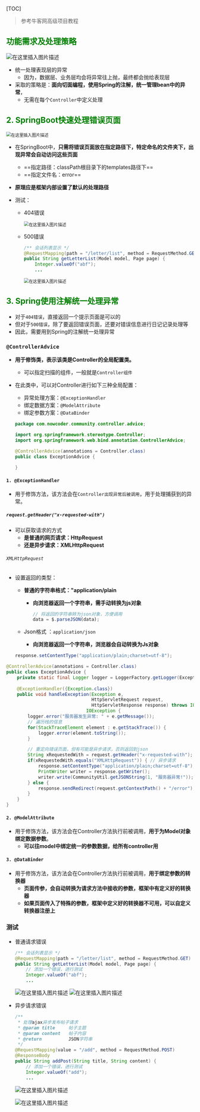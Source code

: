 [TOC]



> 参考牛客网高级项目教程

## <font color=green>功能需求及处理策略</font>

![在这里插入图片描述](https://img-blog.csdnimg.cn/463b36a4ef2a44f2b07f4964e61a9b94.png)

- 统一处理表现层的异常
  - 因为，数据层、业务层均会将异常往上抛，最终都会抛给表现层
- 采取的策略是：**面向切面编程，使用Spring的注解，统一管理bean中的异常**，
  - 无需在每个`Controller`中定义处理

## <font color=green>2. SpringBoot快速处理错误页面</font>

<img src="https://img-blog.csdnimg.cn/8e3e8390a4f84f0fa28828ac84d12069.png" alt="在这里插入图片描述" style="zoom:80%;" />

- 在SpringBoot中，**只需将错误页面放在指定路径下，特定命名的文件夹下，出现异常会自动访问这些页面**
  - ==指定路径：classPath根目录下的templates路径下==
  - ==指定文件名：error==

- **原理应是框架内部设置了默认的处理路径**

- 测试：

  - 404错误

    <img src="https://img-blog.csdnimg.cn/897ad8af2c5c4df38aa29df680f2882f.png" alt="在这里插入图片描述" style="zoom:80%;" />

  - 500错误

    ```java
    /** 会话列表显示 */
    @RequestMapping(path = "/letter/list", method = RequestMethod.GET)
    public String getLetterList(Model model, Page page) {
        Integer.valueOf("abf");
        ...
    ```

    <img src="https://img-blog.csdnimg.cn/50a9b90b5f234f8aa2e4144973fac021.png" alt="在这里插入图片描述" style="zoom:80%;" />

## <font color=green>3. Spring使用注解统一处理异常</font>

- 对于`404错误`，直接返回一个提示页面是可以的
- 但对于`500错误`，除了要返回错误页面，还要对错误信息进行日记记录处理等
- 因此，需要用到Spring的注解统一处理异常

### `@ControllerAdvice`

- **用于修饰类，表示该类是Controller的全局配置类。**

  - 可以指定扫描的组件，一般就是`Controller组件`

- 在此类中，可以对Controller进行如下三种全局配置：

  - 异常处理方案：`@ExceptionHandler`
  - 绑定数据方案：`@ModelAttribute`
  - 绑定参数方案：`@DataBinder`

  ```java
  package com.nowcoder.community.controller.advice;
  
  import org.springframework.stereotype.Controller;
  import org.springframework.web.bind.annotation.ControllerAdvice;
  
  @ControllerAdvice(annotations = Controller.class)
  public class ExceptionAdvice {
      
  }
  ```

#### `1. @ExceptionHandler`

- 用于修饰方法，该方法会在`Controller出现异常后被调用`，用于处理捕获到的异常。

##### `request.getHeader("x-requested-with")`

- 可以获取请求的方式
  - **是普通的网页请求：HttpRequest**
  - **还是异步请求：XMLHttpRequest**

###### `XMLHttpRequest`

- 设置返回的类型：

  - **普通的字符串格式："application/plain**

    - **向浏览器返回一个字符串，需手动转换为js对象**

      ```js
      // 将返回的字符串转为json对象，方便调用
      data = $.parseJSON(data);
      ```

  - Json格式 ：`application/json`

    - **向浏览器返回一个字符串，浏览器会自动转换为Js对象**

  ```java
  response.setContentType("application/plain;charset=utf-8");
  ```

```java
@ControllerAdvice(annotations = Controller.class)
public class ExceptionAdvice {
    private static final Logger logger = LoggerFactory.getLogger(ExceptionAdvice.class);
    
    @ExceptionHandler({Exception.class})
    public void handleException(Exception e, 
                                HttpServletRequest request, 
                                HttpServletResponse response) throws IOException,
    						  IOException {
        logger.error("服务器发生异常: " + e.getMessage());
        // 遍历栈的信息
        for(StackTraceElement element : e.getStackTrace()) {
            logger.error(element.toString());
        }

        // 重定向错误页面，但有可能是异步请求，否则返回到json
        String xRequestedWith = request.getHeader("x-requested-with");
        if(xRequestedWith.equals("XMLHttpRequest")) { // 异步请求
            response.setContentType("application/plain;charset=utf-8");
            PrintWriter writer = response.getWriter();
            writer.write(CommunityUtil.getJSONString(1, "服务器异常!"));
        } else {
            response.sendRedirect(request.getContextPath() + "/error");
        }
    }
}
```

#### `2. @ModelAttribute`

- 用于修饰方法，该方法会在Controller方法执行前被调用，**用于为Model对象绑定数据参数**。
  - **可以往model中绑定统一的参数数据，给所有controller用**

#### `3. @DataBinder`

- 用于修饰方法，该方法会在Controller方法执行前被调用，**用于绑定参数的转换器**  
  - **页面传参，会自动转换为请求方法中接收的参数，框架中有定义好的转换器**
  - **如果页面传入了特殊的参数，框架中定义好的转换器不可用，可以自定义转换器注册上**

### 测试

- 普通请求错误

  ```java
  /** 会话列表显示 */
  @RequestMapping(path = "/letter/list", method = RequestMethod.GET)
  public String getLetterList(Model model, Page page) {
      // 添加一个错误，进行测试
      Integer.valueOf("abf");
      ...
  ```

  ![在这里插入图片描述](https://img-blog.csdnimg.cn/8dcd8956c8f9490ab38dc50cf8ee6fb5.png)
  ![在这里插入图片描述](https://img-blog.csdnimg.cn/fadac0e93f83465cbcc2207d72de6b7b.png)

- 异步请求错误

  ```java
  /**
   * 处理ajax异步发布帖子请求
   * @param title     帖子主题
   * @param content   帖子内容
   * @return          JSON字符串
   */
  @RequestMapping(value = "/add", method = RequestMethod.POST)
  @ResponseBody
  public String addPost(String title, String content) {
      // 添加一个错误，进行测试
      Integer.valueOf("add");
      ...
  ```

  ![在这里插入图片描述](https://img-blog.csdnimg.cn/2aae945ca1c74cd9a3462dcac7999885.png)
  
  ![在这里插入图片描述](https://img-blog.csdnimg.cn/4ae90638e239485ea868ac1d924c9bb2.png)

